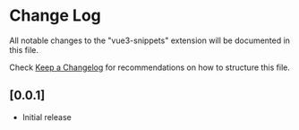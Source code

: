 # Change Log

All notable changes to the "vue3-snippets" extension will be documented in this file.

Check [Keep a Changelog](http://keepachangelog.com/) for recommendations on how to structure this file.

## [0.0.1]

- Initial release